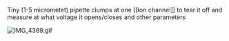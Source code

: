 Tiny (1-5 micrometet) pipette clumps at one \[\[Ion channel]] to tear it off and measure at what voltage it opens/closes and other parameters

![IMG\_4369.gif](img_4369.gif)
